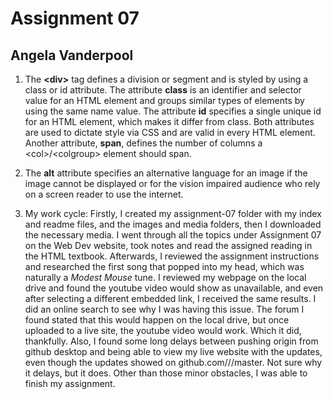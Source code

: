 # Assignment 07
## Angela Vanderpool

1. The **\<div\>** tag defines a division or segment and is styled by using a class or id attribute. The attribute **class** is an identifier and selector value for an HTML element and groups similar types of elements by using the same name value. The attribute **id** specifies a single unique id for an HTML element, which makes it differ from class. Both attributes are used to dictate style via CSS and are valid in every HTML element. Another attribute, **span**, defines the number of columns a \<col\>/\<colgroup\> element should span.

2. The **alt** attribute specifies an alternative language for an image if the image cannot be displayed or for the vision impaired audience who rely on a screen reader to use the internet.

3. My work cycle: Firstly, I created my assignment-07 folder with my index and readme files, and the images and media folders, then I downloaded the necessary media. I went through all the topics under Assignment 07 on the Web Dev website, took notes and read the assigned reading in the HTML textbook. Afterwards, I reviewed the assignment instructions and researched the first song that popped into my head, which was naturally a *Modest Mouse* tune. I reviewed my webpage on the local drive and found the youtube video would show as unavailable, and even after selecting a different embedded link, I received the same results. I did an online search to see why I was having this issue. The forum I found stated that this would happen on the local drive, but once uploaded to a live site, the youtube video would work. Which it did, thankfully. Also, I found some long delays between pushing origin from github desktop and being able to view my live website with the updates, even though the updates showed on github.com///master. Not sure why it delays, but it does. Other than those minor obstacles, I was able to finish my assignment.
